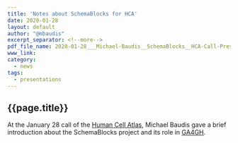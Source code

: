 ```yaml
---
title: 'Notes about SchemaBlocks for HCA'
date: 2020-01-28
layout: default
author: "@mbaudis"
excerpt_separator: <!--more-->
pdf_file_name: 2020-01-28___Michael-Baudis__SchemaBlocks__HCA-Call-Presentation.pdf
www_link:
category:
  - news
tags:
  - presentations
---
```


## {{page.title}}

At the January 28 call of the [Human Cell Atlas](https://www.humancellatlas.org), Michael Baudis gave a brief introduction about the SchemaBlocks project and its role in [GA4GH](http://ga4gh.org).

